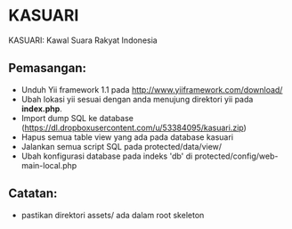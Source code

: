 KASUARI
====

KASUARI: Kawal Suara Rakyat Indonesia

## Pemasangan:
* Unduh Yii framework 1.1 pada http://www.yiiframework.com/download/
* Ubah lokasi yii sesuai dengan anda menujung direktori yii pada __index.php__. 
* Import dump SQL ke database (https://dl.dropboxusercontent.com/u/53384095/kasuari.zip)
* Hapus semua table view yang ada pada database kasuari
* Jalankan semua script SQL pada protected/data/view/
* Ubah konfigurasi database pada indeks 'db' di protected/config/web-main-local.php

## Catatan:
* pastikan direktori assets/ ada dalam root skeleton
